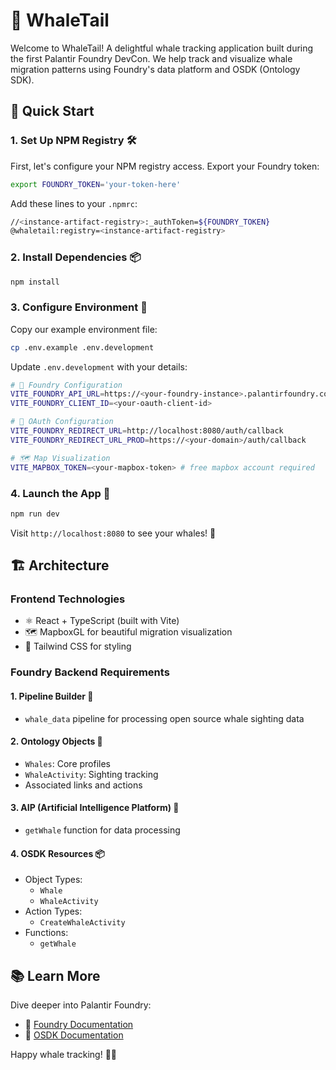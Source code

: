 # 🐋 WhaleTail

Welcome to WhaleTail! A delightful whale tracking application built during the first Palantir Foundry DevCon. We help track and visualize whale migration patterns using Foundry's data platform and OSDK (Ontology SDK). 

## 🚀 Quick Start

### 1. Set Up NPM Registry 🛠️

First, let's configure your NPM registry access. Export your Foundry token:
```bash
export FOUNDRY_TOKEN='your-token-here'
```

Add these lines to your `.npmrc`:
```bash
//<instance-artifact-registry>:_authToken=${FOUNDRY_TOKEN}
@whaletail:registry=<instance-artifact-registry>
```

### 2. Install Dependencies 📦
```bash
npm install
```

### 3. Configure Environment 🌊

Copy our example environment file:
```bash
cp .env.example .env.development
```

Update `.env.development` with your details:
```bash
# 🏢 Foundry Configuration
VITE_FOUNDRY_API_URL=https://<your-foundry-instance>.palantirfoundry.com
VITE_FOUNDRY_CLIENT_ID=<your-oauth-client-id>

# 🔐 OAuth Configuration
VITE_FOUNDRY_REDIRECT_URL=http://localhost:8080/auth/callback
VITE_FOUNDRY_REDIRECT_URL_PROD=https://<your-domain>/auth/callback

# 🗺️ Map Visualization
VITE_MAPBOX_TOKEN=<your-mapbox-token> # free mapbox account required
```

### 4. Launch the App 🚀
```bash
npm run dev
```

Visit `http://localhost:8080` to see your whales! 🐳

## 🏗️ Architecture

### Frontend Technologies
- ⚛️ React + TypeScript (built with Vite)
- 🗺️ MapboxGL for beautiful migration visualization
- 💅 Tailwind CSS for styling

### Foundry Backend Requirements

#### 1. Pipeline Builder 🔄
- `whale_data` pipeline for processing open source whale sighting data

#### 2. Ontology Objects 🐋
- `Whales`: Core profiles
- `WhaleActivity`: Sighting tracking
- Associated links and actions

#### 3. AIP (Artificial Intelligence Platform) 🧠
- `getWhale` function for data processing

#### 4. OSDK Resources 📦
- Object Types:
  - `Whale`
  - `WhaleActivity`
- Action Types:
  - `CreateWhaleActivity`
- Functions:
  - `getWhale`

## 📚 Learn More

Dive deeper into Palantir Foundry:
- 📖 [Foundry Documentation](https://www.palantir.com/docs/foundry/)
- 🔧 [OSDK Documentation](https://www.palantir.com/docs/foundry/ontology-sdk/overview/)

Happy whale tracking! 🐋✨
